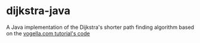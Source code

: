 # dijkstra-java
A Java implementation of the Dijkstra's shorter path finding algorithm based on the [vogella.com tutorial's code](http://www.vogella.com/tutorials/JavaAlgorithmsDijkstra/article.html)

